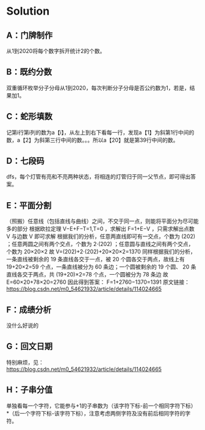 # Solution

## A：门牌制作

从1到2020将每个数字拆开统计2的个数。

## B：既约分数

双重循环枚举分子分母从1到2020，每次判断分子分母是否公约数为1，若是，结果加1。

## C：蛇形填数

记第i行第i列的数为a【i】，从左上到右下看每一行，发现a【1】为斜第1行中间的数，a【2】为斜第三行中间的数。。。所以a【20】就是第39行中间的数。

## D：七段码

dfs，每个灯管有亮和不亮两种状态，将相连的灯管归于同一父节点，即可得出答案。

## E：平面分割

（照搬）任意线（包括直线与曲线）之间，不交于同一点，则能将平面分为尽可能多的部分
根据欧拉定理 V−E+F−T=1,T=0 ，求解出 F=1+E−V ，只需求解出点数 V 与边数 V 即可求解
根据我们的分析，任意两直线即可有一交点，个数为 (202) ；任意两圆之间有两个交点，个数为 2⋅(202) ；任意圆与直线之间有两个交点，个数为 20×20×2
故 V=(202)+2⋅(202)+20×20×2=1370
同样根据我们的分析，一条直线被剩余的 19 条直线各交于一点，被 20 个圆各交于两点，故线上有 19+20×2=59 个点，一条直线被分为 60 条边；一个圆被剩余的 19 个圆、 20 条直线各交于两点，共 (19+20)×2=78 个点，一个圆被分为 78 条边
故 E=60×20+78×20=2760
因此得到答案： F=1+2760−1370=1391
原文链接：https://blog.csdn.net/m0_54621932/article/details/114024665

## F：成绩分析

没什么好说的

## G：回文日期

特别麻烦，见：https://blog.csdn.net/m0_54621932/article/details/114024665

## H：子串分值

单独看每一个字符，它能参与+1的子串数为（该字符下标-前一个相同字符下标）*（后一个字符下标-该字符下标），注意考虑两侧字符及没有前后相同字符的字符。

